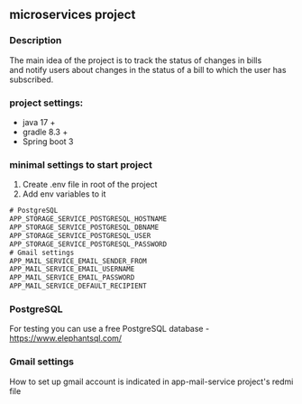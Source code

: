 ## microservices project

### Description

The main idea of the project is to track the status of changes in bills <br>
and notify users about changes in the status of a bill 
to which the user has subscribed. 



### project settings:
- java 17 +
- gradle 8.3 + 
- Spring boot 3

### minimal settings to start project
1. Create .env file in root of the project 
2. Add env variables to it
``` java
# PostgreSQL
APP_STORAGE_SERVICE_POSTGRESQL_HOSTNAME
APP_STORAGE_SERVICE_POSTGRESQL_DBNAME
APP_STORAGE_SERVICE_POSTGRESQL_USER
APP_STORAGE_SERVICE_POSTGRESQL_PASSWORD
# Gmail settings
APP_MAIL_SERVICE_EMAIL_SENDER_FROM
APP_MAIL_SERVICE_EMAIL_USERNAME
APP_MAIL_SERVICE_EMAIL_PASSWORD
APP_MAIL_SERVICE_DEFAULT_RECIPIENT
```

### PostgreSQL
For testing you can use a free PostgreSQL database - https://www.elephantsql.com/

### Gmail settings

How to set up gmail account is indicated in app-mail-service project's redmi file